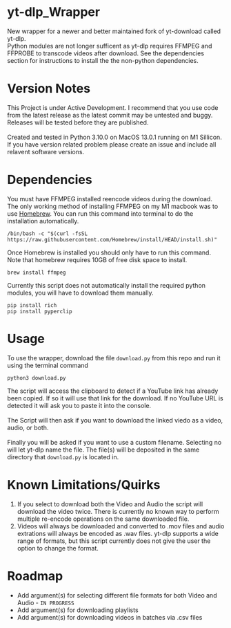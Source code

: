 # yt-dlp_Wrapper
New wrapper for a newer and better maintained fork of yt-download called yt-dlp.<br>
Python modules are not longer sufficent as yt-dlp requires FFMPEG and FFPROBE to transcode videos after download. See the dependencies section for instructions to install the the non-python dependencies.

# Version Notes
This Project is under Active Development. I recommend that you use code from the latest release as the latest commit may be untested and buggy. Releases will be tested before they are published.
<br><br>
Created and tested in Python 3.10.0 on MacOS 13.0.1 running on M1 Sillicon. If you have version related problem please create an issue and include all relavent software versions.

# Dependencies
You must have FFMPEG installed reencode videos during the download. The only working method of installing FFMPEG on my M1 macbook was to use [Homebrew](https://brew.sh/). You can run this command into terminal to do the installation automatically.
``` 
/bin/bash -c "$(curl -fsSL https://raw.githubusercontent.com/Homebrew/install/HEAD/install.sh)" 
```
Once Homebrew is installed you should only have to run this command. Note that homebrew requires 10GB of free disk space to install.
```
brew install ffmpeg
```
Currently this script does not automatically install the required python modules, you will have to download them manually.
```
pip install rich
pip install pyperclip
```

# Usage
To use the wrapper, download the file `download.py` from this repo and run it using the terminal command
```
python3 download.py
```
The script will access the clipboard to detect if a YouTube link has already been copied. If so it will use that link for the download. If no YouTube URL is detected it will ask you to paste it into the console.
<br><br>
The Script will then ask if you want to download the linked viedo as a video, audio, or both. 
<br><br>
Finally you will be asked if you want to use a custom filename. Selecting no will let yt-dlp name the file.
The file(s) will be deposited in the same directory that `download.py` is located in.

# Known Limitations/Quirks
1. If you select to download both the Video and Audio the script will download the video twice. There is currently no known way to perform multiple re-encode operations on the same downloaded file.
2. Videos will always be downloaded and converted to .mov files and audio extrations will always be encoded as .wav files. yt-dlp supports a wide range of formats, but this script currently does not give the user the option to change the format.

# Roadmap
- Add argument(s) for selecting different file formats for both Video and Audio - `IN PROGRESS`
- Add argument(s) for downloading playlists
- Add argument(s) for downloading videos in batches via .csv files